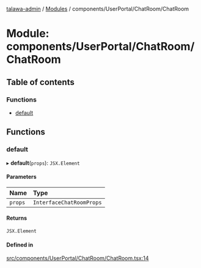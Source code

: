 [talawa-admin](../README.md) / [Modules](../modules.md) / components/UserPortal/ChatRoom/ChatRoom

# Module: components/UserPortal/ChatRoom/ChatRoom

## Table of contents

### Functions

- [default](components_UserPortal_ChatRoom_ChatRoom.md#default)

## Functions

### default

▸ **default**(`props`): `JSX.Element`

#### Parameters

| Name | Type |
| :------ | :------ |
| `props` | `InterfaceChatRoomProps` |

#### Returns

`JSX.Element`

#### Defined in

[src/components/UserPortal/ChatRoom/ChatRoom.tsx:14](https://github.com/void-hr/talawa-admin/blob/0b408e7/src/components/UserPortal/ChatRoom/ChatRoom.tsx#L14)
